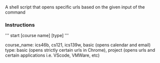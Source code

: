 A shell script that opens specific urls based on the given input of the command

### Instructions

'''
start [course name] [type]
'''

course_name: ics46b, cs121, ics139w, basic (opens calendar and email)
type: basic (opens strictly certain urls in Chrome), project (opens urls and certain applications i.e. VScode, VMWare, etc)

